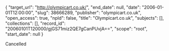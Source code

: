 {
  "target_url": "http://olympicart.co.uk/", 
  "end_date": null, 
  "date": "2006-01-01T12:00:00", 
  "slug": 38666289, 
  "publisher": "olympicart.co.uk", 
  "open_access": true, 
  "npld": false, 
  "title": "Olympicart.co.uk", 
  "subjects": [], 
  "collections": [], 
  "record_id": "20060101T120000/gjGS71miz2QE7gCanPUvjA==", 
  "scope": "root", 
  "start_date": null
}

Cancelled